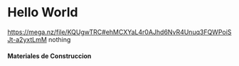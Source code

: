 # Hello World
https://mega.nz/file/KQUgwTRC#ehMCXYaL4r0AJhd6NvR4Unuq3FQWPoiSJt-a2yxtLmM
nothing

#### Materiales de Construccion